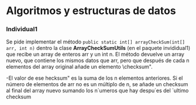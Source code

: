 # Algoritmos y estructuras de datos

### Individual1

Se pide implementar el método `public static int[] arrayCheckSum(int[] arr, int n)`
dentro la clase **ArrayCheckSumUtils** (en el paquete invididual1) que recibe un array de enteros arr y un int n.
El método devuelve un array nuevo, que contiene los mismos datos
que arr, pero que después de cada n elementos del array original añade un elemento \checksum".

-El valor de ese hecksum" es la suma de los n elementos anteriores.
Si el número de elementos de arr no es un múltiplo de n, se añade
un checksum al final del array nuevo sumando los n´umeros que hay
despu´es del ´ultimo checksum
